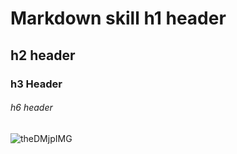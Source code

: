 # Markdown skill h1 header
## h2 header 
### h3 Header
###### h6 header
<!--added some headers-->

![theDMjpIMG](https://github.com/user-attachments/assets/183b7b97-ce9c-4d13-b177-026916487714)


